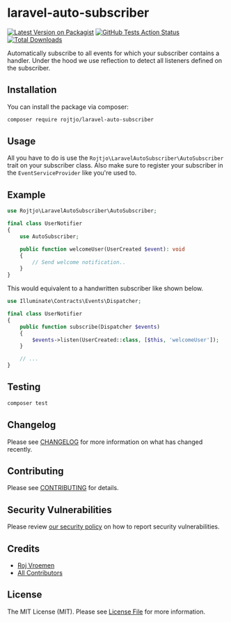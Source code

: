 # laravel-auto-subscriber

[![Latest Version on Packagist](https://img.shields.io/packagist/v/rojtjo/laravel-auto-subscriber.svg?style=flat-square)](https://packagist.org/packages/rojtjo/laravel-auto-subscriber)
[![GitHub Tests Action Status](https://img.shields.io/github/workflow/status/rojtjo/laravel-auto-subscriber/Tests?label=tests)](https://github.com/rojtjo/laravel-auto-subscriber/actions?query=workflow%3ATests+branch%3Amaster)
[![Total Downloads](https://img.shields.io/packagist/dt/rojtjo/laravel-auto-subscriber.svg?style=flat-square)](https://packagist.org/packages/rojtjo/laravel-auto-subscriber)

Automatically subscribe to all events for which your subscriber contains a handler. Under the hood we use reflection to
detect all listeners defined on the subscriber.

## Installation

You can install the package via composer:

```bash
composer require rojtjo/laravel-auto-subscriber
```

## Usage

All you have to do is use the `Rojtjo\LaravelAutoSubscriber\AutoSubscriber` trait on your subscriber class. Also make
sure to register your subscriber in the `EventServiceProvider` like you're used to.

## Example

```php
use Rojtjo\LaravelAutoSubscriber\AutoSubscriber;

final class UserNotifier
{
    use AutoSubscriber;

    public function welcomeUser(UserCreated $event): void
    {
        // Send welcome notification..
    }
}
```

This would equivalent to a handwritten subscriber like shown below.

```php
use Illuminate\Contracts\Events\Dispatcher;

final class UserNotifier
{
    public function subscribe(Dispatcher $events)
    {
        $events->listen(UserCreated::class, [$this, 'welcomeUser']);
    }

    // ...
}
```

## Testing

```bash
composer test
```

## Changelog

Please see [CHANGELOG](CHANGELOG.md) for more information on what has changed recently.

## Contributing

Please see [CONTRIBUTING](.github/CONTRIBUTING.md) for details.

## Security Vulnerabilities

Please review [our security policy](../../security/policy) on how to report security vulnerabilities.

## Credits

- [Roj Vroemen](https://github.com/rojtjo)
- [All Contributors](../../contributors)

## License

The MIT License (MIT). Please see [License File](LICENSE.md) for more information.
